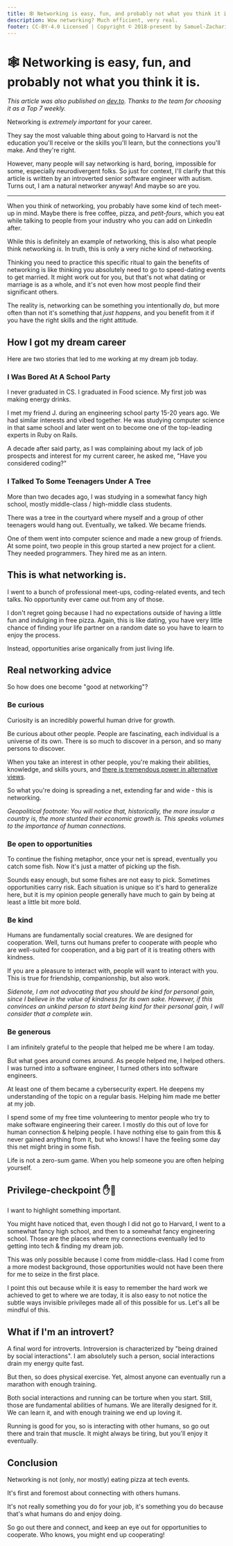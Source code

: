 ```yaml
---
title: 🕸 Networking is easy, fun, and probably not what you think it is.
description: Wow networking? Much efficient, very real.
footer: CC-BY-4.0 Licensed | Copyright © 2018-present by Samuel-Zacharie Faure
---
```


# 🕸 Networking is easy, fun, and probably not what you think it is.

_This article was also published on [dev.to](https://dev.to/samuelfaure/networking-is-easy-fun-and-probably-not-what-you-think-it-is-2ijc). Thanks to the team for choosing it as a Top 7 weekly._

Networking is *extremely important* for your career.

They say the most valuable thing about going to Harvard is not the education you'll receive or the skills you'll learn, but the connections you'll make. And they're right.

However, many people will say networking is hard, boring, impossible for some, especially neurodivergent folks. So just for context, I'll clarify that this article is written by an introverted senior software engineer with autism. Turns out, I am a natural networker anyway! And maybe so are you.

---

When you think of networking, you probably have some kind of tech meet-up in mind. Maybe there is free coffee, pizza, and *petit-fours*, which you eat while talking to people from your industry who you can add on LinkedIn after.

While this is definitely an example of networking, this is also what people think networking *is*. In truth, this is only a very niche kind of networking.

Thinking you need to practice this specific ritual to gain the benefits of networking is like thinking you absolutely need to go to speed-dating events to get married. It might work out for you, but that's not what dating or marriage is as a whole, and it's not even how most people find their significant others.

The reality is, networking can be something you intentionally *do*, but more often than not it's something that *just happens*, and you benefit from it if you have the right skills and the right attitude.

## How I got my dream career

Here are two stories that led to me working at my dream job today.

### I Was Bored At A School Party

I never graduated in CS. I graduated in Food science. My first job was making energy drinks.

I met my friend J. during an engineering school party 15-20 years ago. We had similar interests and vibed together. He was studying computer science in that same school and later went on to become one of the top-leading experts in Ruby on Rails.

A decade after said party, as I was complaining about my lack of job prospects and interest for my current career, he asked me, "Have you considered coding?"

### I Talked To Some Teenagers Under A Tree

More than two decades ago, I was studying in a somewhat fancy high school, mostly middle-class / high-middle class students.

There was a tree in the courtyard where myself and a group of other teenagers would hang out. Eventually, we talked. We became friends.

One of them went into computer science and made a new group of friends. At some point, two people in this group started a new project for a client. They needed programmers. They hired me as an intern.

## This is what networking is.

I went to a bunch of professional meet-ups, coding-related events, and tech talks. No opportunity ever came out from any of those.

I don't regret going because I had no expectations outside of having a little fun and indulging in free pizza. Again, this is like dating, you have very little chance of finding your life partner on a random date so you have to learn to enjoy the process.

Instead, opportunities arise organically from just living life.

## Real networking advice

So how does one become "good at networking"?

### Be curious

Curiosity is an incredibly powerful human drive for growth.

Be curious about other people. People are fascinating, each individual is a universe of its own. There is so much to discover in a person, and so many persons to discover.

When you take an interest in other people, you're making their abilities, knowledge, and skills yours, and [there is tremendous power in alternative views](https://dev.to/samuelfaure/why-diversity-is-important-no-really-actually-for-real-1b7l).

So what you're doing is spreading a net, extending far and wide - this is networking.

*Geopolitical footnote: You will notice that, historically, the more insular a country is, the more stunted their economic growth is. This speaks volumes to the importance of human connections.*

### Be open to opportunities

To continue the fishing metaphor, once your net is spread, eventually you catch some fish. Now it's just a matter of picking up the fish.

Sounds easy enough, but some fishes are not easy to pick. Sometimes opportunities carry risk. Each situation is unique so it's hard to generalize here, but it is my opinion people generally have much to gain by being at least a little bit more bold.

### Be kind

Humans are fundamentally social creatures. We are designed for cooperation. Well, turns out humans prefer to cooperate with people who are well-suited for cooperation, and a big part of it is treating others with kindness.

If you are a pleasure to interact with, people will want to interact with you. This is true for friendship, companionship, but also work.

*Sidenote, I am not advocating that you should be kind for personal gain, since I believe in the value of kindness for its own sake. However, if this convinces an unkind person to start being kind for their personal gain, I will consider that a complete win*.

### Be generous

I am infinitely grateful to the people that helped me be where I am today.

But what goes around comes around. As people helped me, I helped others. I was turned into a software engineer, I turned others into software engineers.

At least one of them became a cybersecurity expert. He deepens my understanding of the topic on a regular basis. Helping him made me better at my job.

I spend some of my free time volunteering to mentor people who try to make software engineering their career. I mostly do this out of love for human connection & helping people. I have nothing else to gain from this & never gained anything from it, but who knows! I have the feeling some day this net might bring in some fish.

Life is not a zero-sum game. When you help someone you are often helping yourself.

## Privilege-checkpoint ✋🛑

I want to highlight something important.

You might have noticed that, even though I did not go to Harvard, I went to a somewhat fancy high school, and then to a somewhat fancy engineering school. Those are the places where my connections eventually led to getting into tech & finding my dream job.

This was only possible because I come from middle-class. Had I come from a more modest background, those opportunities would not have been there for me to seize in the first place.

I point this out because while it is easy to remember the hard work we achieved to get to where we are today, it is also easy to not notice the subtle ways invisible privileges made all of this possible for us. Let's all be mindful of this.

## What if I'm an introvert?

A final word for introverts. Introversion is characterized by "being drained by social interactions". I am absolutely such a person, social interactions drain my energy quite fast.

But then, so does physical exercise. Yet, almost anyone can eventually run a marathon with enough training.

Both social interactions and running can be torture when you start. Still, those are fundamental abilities of humans. We are literally designed for it. We can learn it, and with enough training we end up loving it.

Running is good for you, so is interacting with other humans, so go out there and train that muscle. It might always be tiring, but you'll enjoy it eventually.

## Conclusion

Networking is not (only, nor mostly) eating pizza at tech events.

It's first and foremost about connecting with others humans.

It's not really something you do for your job, it's something you do because that's what humans do and enjoy doing.

So go out there and connect, and keep an eye out for opportunities to cooperate. Who knows, you might end up cooperating!
